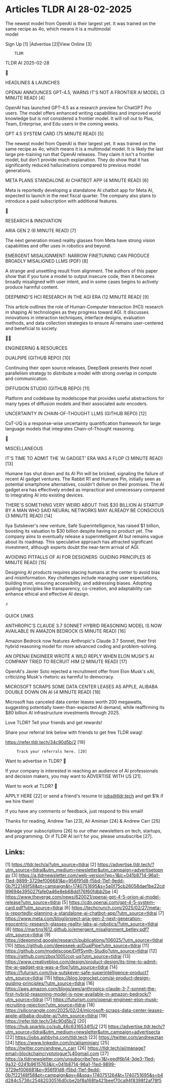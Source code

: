 # Articles TLDR AI 28-02-2025

The newest model from OpenAI is their largest yet. It was trained on
the same recipe as 4o, which means it is a multimodal
model ‌ ‌ ‌ ‌ ‌ ‌ ‌ ‌ ‌ ‌ ‌ ‌ ‌ ‌ ‌ ‌ ‌ ‌ ‌ ‌ ‌ ‌ ‌ ‌ ‌ ‌  ‌ ‌ ‌ ‌ ‌ ‌ ‌ ‌ ‌ ‌ ‌ ‌ ‌ ‌ ‌ ‌ ‌ ‌ ‌ ‌ ‌ ‌ ‌ ‌ ‌ ‌ 


 Sign Up [1] |Advertise [2]|View Online [3] 

		TLDR 

TLDR AI 2025-02-28

🚀 

HEADLINES & LAUNCHES

 OPENAI ANNOUNCES GPT-4.5, WARNS IT'S NOT A FRONTIER AI MODEL (3
MINUTE READ) [4] 

 OpenAI has launched GPT-4.5 as a research preview for ChatGPT Pro
users. The model offers enhanced writing capabilities and improved
world knowledge but is not considered a frontier model. It will roll
out to Plus, Team, Enterprise, and Edu users in the coming weeks. 

 GPT 4.5 SYSTEM CARD (75 MINUTE READ) [5] 

 The newest model from OpenAI is their largest yet. It was trained on
the same recipe as 4o, which means it is a multimodal model. It is
likely the last large pre-training run that OpenAI releases. They
claim it isn't a frontier model, but don't provide much explanation.
They do show that it has significantly reduced hallucinations compared
to previous model generations. 

 META PLANS STANDALONE AI CHATBOT APP (4 MINUTE READ) [6] 

 Meta is reportedly developing a standalone AI chatbot app for Meta
AI, expected to launch in the next fiscal quarter. The company also
plans to introduce a paid subscription with additional features. 

🧠 

RESEARCH & INNOVATION

 ARIA GEN 2 (6 MINUTE READ) [7] 

 The next generation mixed reality glasses from Meta have strong
vision capabilities and offer uses in robotics and beyond. 

 EMERGENT MISALIGNMENT: NARROW FINETUNING CAN PRODUCE BROADLY
MISALIGNED LLMS (PDF) [8] 

 A strange and unsettling result from alignment. The authors of this
paper show that if you tune a model to output insecure code, then it
becomes broadly misaligned with user intent, and in some cases begins
to actively produce harmful content. 

 DEEPMIND'S HCI RESEARCH IN THE AGI ERA (12 MINUTE READ) [9] 

 This article outlines the role of Human-Computer Interaction (HCI)
research in shaping AI technologies as they progress toward AGI. It
discusses innovations in interaction techniques, interface designs,
evaluation methods, and data collection strategies to ensure AI
remains user-centered and beneficial to society. 

🧑‍💻 

ENGINEERING & RESOURCES

 DUALPIPE (GITHUB REPO) [10] 

 Continuing their open source releases, DeepSeek presents their novel
parallelism strategy to distribute a model with strong overlap in
compute and communication. 

 DIFFUSION STUDIO (GITHUB REPO) [11] 

 Platform and codebase by modelscope that provides useful abstractions
for many types of diffusion models and their associated auto encoders.


 UNCERTAINTY IN CHAIN-OF-THOUGHT LLMS (GITHUB REPO) [12] 

 CoT-UQ is a response-wise uncertainty quantification framework for
large language models that integrates Chain-of-Thought reasoning. 

🎁 

MISCELLANEOUS

 IT'S TIME TO ADMIT THE 'AI GADGET' ERA WAS A FLOP (3 MINUTE READ)
[13] 

 Humane has shut down and its AI Pin will be bricked, signaling the
failure of recent AI gadget ventures. The Rabbit R1 and Humane Pin,
initially seen as potential smartphone alternatives, couldn't deliver
on their promises. The AI gadget era has effectively ended as
impractical and unnecessary compared to integrating AI into existing
devices. 

 THERE'S SOMETHING VERY WEIRD ABOUT THIS $30 BILLION AI STARTUP BY A
MAN WHO SAID NEURAL NETWORKS MAY ALREADY BE CONSCIOUS (3 MINUTE READ)
[14] 

 Ilya Sutskever's new venture, Safe Superintelligence, has raised $1
billion, boosting its valuation to $30 billion despite having no
product yet. The company aims to eventually release a superintelligent
AI but remains vague about its roadmap. This speculative approach has
attracted significant investment, although experts doubt the near-term
arrival of AGI. 

 AVOIDING PITFALLS OF AI FOR DESIGNERS: GUIDING PRINCIPLES (6 MINUTE
READ) [15] 

 Designing AI products requires placing humans at the center to avoid
bias and misinformation. Key challenges include managing user
expectations, building trust, ensuring accessibility, and addressing
biases. Adopting guiding principles like transparency, co-creation,
and adaptability can enhance ethical and effective AI design. 

⚡ 

QUICK LINKS

 ANTHROPIC'S CLAUDE 3.7 SONNET HYBRID REASONING MODEL IS NOW AVAILABLE
IN AMAZON BEDROCK (5 MINUTE READ) [16] 

 Amazon Bedrock now features Anthropic's Claude 3.7 Sonnet, their
first hybrid reasoning model for more advanced coding and
problem-solving. 

 AN OPENAI ENGINEER WROTE A WILD REPLY WHEN ELON MUSK'S AI COMPANY
TRIED TO RECRUIT HIM (2 MINUTE READ) [17] 

 OpenAI's Javier Soto rejected a recruitment offer from Elon Musk's
xAI, criticizing Musk's rhetoric as harmful to democracy. 

 MICROSOFT SCRAPS SOME DATA CENTER LEASES AS APPLE, ALIBABA DOUBLE
DOWN ON AI (4 MINUTE READ) [18] 

 Microsoft has canceled data center leases worth 200 megawatts,
suggesting potentially lower-than-expected AI demand, while
reaffirming its $80 billion AI infrastructure investments through
2025. 

Love TLDR? Tell your friends and get rewards!

 Share your referral link below with friends to get free TLDR swag! 

 https://refer.tldr.tech/34c90d5b/2 [19] 

		 Track your referrals here. [20] 

Want to advertise in TLDR? 📰

 If your company is interested in reaching an audience of AI
professionals and decision makers, you may want to ADVERTISE WITH US
[21]. 

Want to work at TLDR? 💼

 APPLY HERE [22] or send a friend's resume to jobs@tldr.tech and get
$1k if we hire them! 

 If you have any comments or feedback, just respond to this email! 

Thanks for reading, 
Andrew Tan [23], Ali Aminian [24] & Andrew Carr [25] 

 Manage your subscriptions [26] to our other newsletters on tech,
startups, and programming. Or if TLDR AI isn't for you, please
unsubscribe [27]. 

 

Links:
------
[1] https://tldr.tech/ai?utm_source=tldrai
[2] https://advertise.tldr.tech/?utm_source=tldrai&utm_medium=newsletter&utm_campaign=advertisetopnav
[3] https://a.tldrnewsletter.com/web-version?ep=1&lc=041b8714-96a1-11ed-9899-3729ef006681&p=956f91d8-f5bd-11ef-9edd-0b7f22148f58&pt=campaign&t=1740751695&s=5a0f75cb26058dae1be22cd99694e395027fafe0a46e8eb68dd176f60fdbb2be
[4] https://www.theverge.com/news/620021/openai-gpt-4-5-orion-ai-model-release?utm_source=tldrai
[5] https://cdn.openai.com/gpt-4-5-system-card.pdf?utm_source=tldrai
[6] https://techcrunch.com/2025/02/27/meta-is-reportedly-planning-a-standalone-ai-chatbot-app/?utm_source=tldrai
[7] https://www.meta.com/blog/project-aria-gen-2-next-generation-egocentric-research-glasses-reality-labs-ai-robotics/?utm_source=tldrai
[8] https://martins1612.github.io/emergent_misalignment_betley.pdf?utm_source=tldrai
[9] https://deepmind.google/research/publications/106025/?utm_source=tldrai
[10] https://github.com/deepseek-ai/DualPipe?utm_source=tldrai
[11] https://github.com/modelscope/DiffSynth-Studio?utm_source=tldrai
[12] https://github.com/zbox1005/cot-uq?utm_source=tldrai
[13] https://www.creativebloq.com/design/product-design/its-time-to-admit-the-ai-gadget-era-was-a-flop?utm_source=tldrai
[14] https://futurism.com/ilya-sutskever-safe-superintelligence-product?utm_source=tldrai
[15] https://blog.logrocket.com/ai-product-design-guiding-principles/?utm_source=tldrai
[16] https://aws.amazon.com/blogs/aws/anthropics-claude-3-7-sonnet-the-first-hybrid-reasoning-model-is-now-available-in-amazon-bedrock/?utm_source=tldrai
[17] https://futurism.com/openai-engineer-elon-musk-recruiting-rejection?utm_source=tldrai
[18] https://siliconangle.com/2025/02/24/microsoft-scraps-data-center-leases-apple-alibaba-double-ai/?utm_source=tldrai
[19] https://refer.tldr.tech/34c90d5b/2
[20] https://hub.sparklp.co/sub_46c6316534f5/2
[21] https://advertise.tldr.tech/?utm_source=tldrai&utm_medium=newsletter&utm_campaign=advertisecta
[22] https://jobs.ashbyhq.com/tldr.tech
[23] https://twitter.com/andrewztan
[24] https://www.linkedin.com/in/aliiaminian/
[25] https://twitter.com/andrew_n_carr
[26] https://tldr.tech/ai/manage?email=blockchaincryptologue%40gmail.com
[27] https://a.tldrnewsletter.com/unsubscribe?ep=1&l=eedf6b14-3de3-11ed-9a32-0241b9615763&lc=041b8714-96a1-11ed-9899-3729ef006681&p=956f91d8-f5bd-11ef-9edd-0b7f22148f58&pt=campaign&pv=4&spa=1740751264&t=1740751695&s=b4d284c5736c25482030516d0cbe2bf8a168fa421beef70ca94f8398f2af78f5